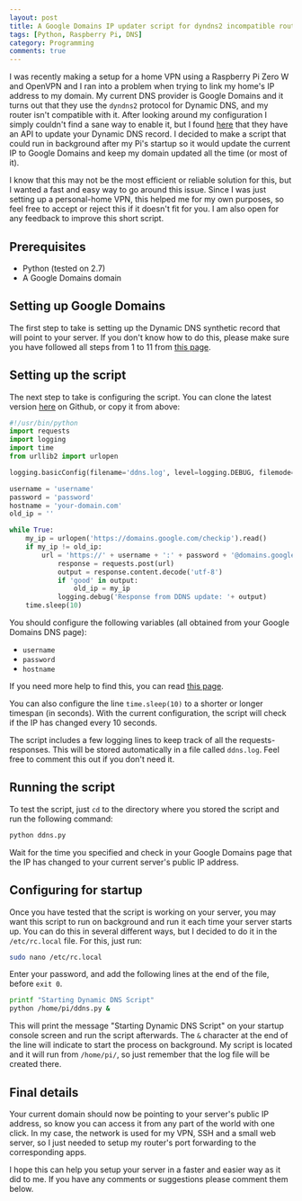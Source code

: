 ```yaml
---
layout: post
title: A Google Domains IP updater script for dyndns2 incompatible routers
tags: [Python, Raspberry Pi, DNS]
category: Programming
comments: true
---
```


I was recently making a setup for a home VPN using a Raspberry Pi Zero W and OpenVPN and I ran into a problem when trying to link my home's IP address to my domain. My current DNS provider is Google Domains and it turns out that they use the `dyndns2` protocol for Dynamic DNS, and my router isn't compatible with it. After looking around my configuration I simply couldn't find a sane way to enable it, but I found [here](https://support.google.com/domains/answer/6147083?hl=en) that they have an API to update your Dynamic DNS record. I decided to make a script that could run in background after my Pi's startup so it would update the current IP to Google Domains and keep my domain updated all the time (or most of it).

I know that this may not be the most efficient or reliable solution for this, but I wanted a fast and easy way to go around this issue. Since I was just setting up a personal-home VPN, this helped me for my own purposes, so feel free to accept or reject this if it doesn't fit for you. I am also open for any feedback to improve this short script.


## Prerequisites
- Python (tested on 2.7)
- A Google Domains domain

## Setting up Google Domains
The first step to take is setting up the Dynamic DNS synthetic record that will point to your server. If you don't know how to do this, please make sure you have followed all steps from 1 to 11 from [this page](https://support.google.com/domains/answer/6147083?hl=en).

## Setting up the script
The next step to take is configuring the script. You can clone the latest version [here](https://github.com/erickduran/dynamic-dns-updater) on Github, or copy it from above:
```python
#!/usr/bin/python
import requests
import logging
import time
from urllib2 import urlopen

logging.basicConfig(filename='ddns.log', level=logging.DEBUG, filemode='a', format='%(asctime)s - %(message)s')

username = 'username'
password = 'password'
hostname = 'your-domain.com'
old_ip = ''

while True:
	my_ip = urlopen('https://domains.google.com/checkip').read() 
	if my_ip != old_ip:
		url = 'https://' + username + ':' + password + '@domains.google.com/nic/update?hostname=' + hostname
			response = requests.post(url)
			output = response.content.decode('utf-8')
			if 'good' in output:
				old_ip = my_ip
			logging.debug('Response from DDNS update: '+ output)
	time.sleep(10)
```
You should configure the following variables (all obtained from your Google Domains DNS page):
- `username` 
- `password`
- `hostname`

If you need more help to find this, you can read [this page](https://support.google.com/domains/answer/6147083?hl=en).

You can also configure the line `time.sleep(10)` to a shorter or longer timespan (in seconds). With the current configuration, the script will check if the IP has changed every 10 seconds.

The script includes a few logging lines to keep track of all the requests-responses. This will be stored automatically in a file called `ddns.log`. Feel free to comment this out if you don't need it.

## Running the script

To test the script, just `cd` to the directory where you stored the script and run the following command:
```bash
python ddns.py
```
Wait for the time you specified and check in your Google Domains page that the IP has changed to your current server's public IP address. 

## Configuring for startup

Once you have tested that the script is working on your server, you may want this script to run on background and run it each time your server starts up. You can do this in several different ways, but I decided to do it in the `/etc/rc.local` file. For this, just run:

```bash
sudo nano /etc/rc.local
```

Enter your password, and add the following lines at the end of the file, before `exit 0`.

```bash
printf "Starting Dynamic DNS Script"
python /home/pi/ddns.py &
```

This will print the message "Starting Dynamic DNS Script" on your startup console screen and run the script afterwards. The `&` character at the end of the line will indicate to start the process on background. My script is located and it will run from `/home/pi/`, so just remember that the log file will be created there.

## Final details

Your current domain should now be pointing to your server's public IP address, so know you can access it from any part of the world with one click. In my case, the network is used for my VPN, SSH and a small web server, so I just needed to setup my router's port forwarding to the corresponding apps.

I hope this can help you setup your server in a faster and easier way as it did to me. If you have any comments or suggestions please comment them below.

